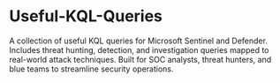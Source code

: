 # Useful-KQL-Queries
A collection of useful KQL queries for Microsoft Sentinel and Defender. Includes threat hunting, detection, and investigation queries mapped to real-world attack techniques. Built for SOC analysts, threat hunters, and blue teams to streamline security operations.
